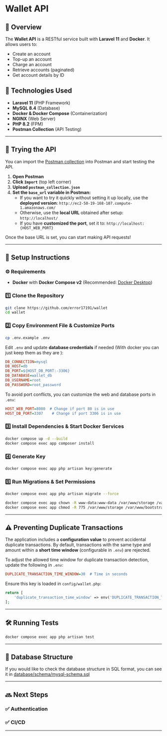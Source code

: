 # Wallet API

## 📌 Overview
The **Wallet API** is a RESTful service built with **Laravel 11** and **Docker**. It allows users to:
- Create an account
- Top-up an account
- Charge an account
- Retrieve accounts (paginated)
- Get account details by ID

## 🚀 Technologies Used
- **Laravel 11** (PHP Framework)
- **MySQL 8.4** (Database)
- **Docker & Docker Compose** (Containerization)
- **NGINX** (Web Server)
- **PHP 8.2** (FPM)
- **Postman Collection** (API Testing)

---

## 🚀 Trying the API

You can import the [Postman collection](postman_collection.json) into Postman and start testing the API.

1. **Open Postman**
2. **Click `Import`** (top left corner)
3. **Upload `postman_collection.json`**
4. **Set the `base_url` variable in Postman:**
   - If you want to try it quickly without setting it up locally, use the **deployed version**: `http://ec2-50-19-168-107.compute-1.amazonaws.com/`
   - Otherwise, use the **local URL** obtained after setup: `http://localhost/`
   - If you have **customized the port**, set it to: `http://localhost:{HOST_WEB_PORT}`

Once the base URL is set, you can start making API requests!

---

## 🔧 Setup Instructions

### ⚙️ Requirements
- **Docker** with **Docker Compose v2** (Recommended: [Docker Desktop](https://www.docker.com/products/docker-desktop/))

### 1️⃣ Clone the Repository

```sh
git clone https://github.com/error17191/wallet
cd wallet
```

### 2️⃣ Copy Environment File & Customize Ports

```sh
cp .env.example .env
```

Edit `.env` and update **database credentials** if needed (With docker you can just keep them as they are ):

```ini
DB_CONNECTION=mysql
DB_HOST=db
DB_PORT=${HOST_DB_PORT:-3306}
DB_DATABASE=wallet_db
DB_USERNAME=root
DB_PASSWORD=root_password
```

To avoid port conflicts, you can customize the web and database ports in `.env`:

```ini
HOST_WEB_PORT=8080  # Change if port 80 is in use
HOST_DB_PORT=3307    # Change if port 3306 is in use
```

### 3️⃣ Install Dependencies & Start Docker Services

```sh
docker compose up -d --build
docker compose exec app composer install
```

### 4️⃣ Generate Key

```sh
docker compose exec app php artisan key:generate
```

### 5️⃣ Run Migrations & Set Permissions

```sh
docker compose exec app php artisan migrate --force

docker compose exec app chown -R www-data:www-data /var/www/storage /var/www/bootstrap/cache
docker compose exec app chmod -R 775 /var/www/storage /var/www/bootstrap/cache
```

---

## ⚠️ Preventing Duplicate Transactions

The application includes a **configuration value** to prevent accidental duplicate transactions. By default, transactions with the same type and amount within a **short time window** (configurable in `.env`) are rejected.

To adjust the allowed time window for duplicate transaction detection, update the following in `.env`:

```ini
DUPLICATE_TRANSACTION_TIME_WINDOW=30  # Time in seconds
```

Ensure this key is loaded in `config/wallet.php`:

```php
return [
    'duplicate_transaction_time_window' => env('DUPLICATE_TRANSACTION_TIME_WINDOW', 30),
];
```

---

## 🛠 Running Tests

```sh
docker compose exec app php artisan test
```

---

## 📩 Database Structure
If you would like to check the database structure in SQL format, you can see it in [database/schema/mysql-schema.sql](database/schema/mysql-schema.sql)

---

## 🔜 Next Steps

### ✅ Authentication

### ✅ CI/CD

---

